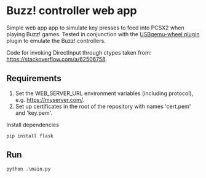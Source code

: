 # Buzz! controller web app
Simple web app app to simulate key presses to feed into PCSX2 when playing Buzz! games. Tested in conjunction with the [USBqemu-wheel plugin](https://github.com/jackun/USBqemu-wheel) plugin to emulate the Buzz! controllers.

Code for invoking DirectInput through ctypes taken from: https://stackoverflow.com/a/62506758.

## Requirements
1. Set the WEB_SERVER_URL environment variables (including protocol), e.g. https://myserver.com/.
2. Set up certificates in the root of the repository with names 'cert.pem' and 'key.pem'.

Install dependencies
```
pip install flask
```

## Run
```
python .\main.py
```
